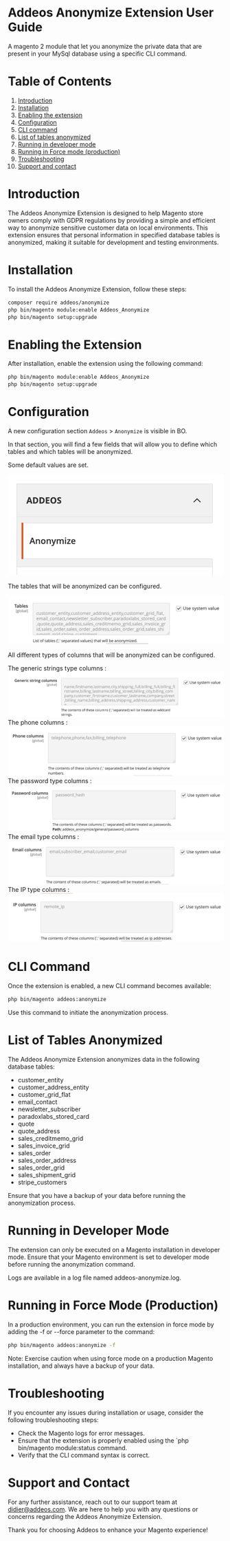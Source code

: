 # Addeos Anonymize Extension User Guide

A magento 2 module that let you anonymize the private data that are present in your MySql database using a specific CLI
command.

# Table of Contents
1. [Introduction ](#introduction)
2. [Installation ](#installation)
3. [Enabling the extension ](#enabling-the-extension)
4. [Configuration ](#configuration)
5. [CLI command ](#cli-command)
6. [List of tables anonymized ](#list-of-tables-anonymized)
7. [Running in developer mode ](#running-in-developer-mode)
8. [Running in Force mode (production) ](#running-in-force-mode-production)
9. [Troubleshooting ](#troubleshooting)
10. [Support and contact ](#support-and-contact)

# Introduction
The Addeos Anonymize Extension is designed to help Magento store owners comply with GDPR regulations by providing a simple and efficient way to anonymize sensitive customer data on local environments. This extension ensures that personal information in specified database tables is anonymized, making it suitable for development and testing environments.

# Installation
To install the Addeos Anonymize Extension, follow these steps:

```bash
composer require addeos/anonymize
php bin/magento module:enable Addeos_Anonymize
php bin/magento setup:upgrade
```

# Enabling the Extension
After installation, enable the extension using the following command:

```bash
php bin/magento module:enable Addeos_Anonymize
php bin/magento setup:upgrade
```

# Configuration

A new configuration section `Addeos` > `Anonymize` is visible in BO.

In that section, you will find a few fields that will allow you to define which tables and which tables will be anonymized.

Some default values are set.

![image](Doc/images/section.png)

The tables that will be anonymized can be configured.

![image](Doc/images/tables.png)

All different types of columns that will be anonymized can be configured.

The generic strings type columns :
![image](Doc/images/generic.png)
The phone columns :
![image](Doc/images/phones.png)
The password type columns :
![image](Doc/images/passwords.png)
The email type columns :
![image](Doc/images/emails.png)
The IP type columns :
![image](Doc/images/ips.png)




# CLI Command
Once the extension is enabled, a new CLI command becomes available:

```bash
php bin/magento addeos:anonymize
```
Use this command to initiate the anonymization process.

# List of Tables Anonymized
The Addeos Anonymize Extension anonymizes data in the following database tables:

- customer_entity
- customer_address_entity 
- customer_grid_flat 
- email_contact 
- newsletter_subscriber 
- paradoxlabs_stored_card 
- quote 
- quote_address 
- sales_creditmemo_grid 
- sales_invoice_grid 
- sales_order 
- sales_order_address 
- sales_order_grid 
- sales_shipment_grid 
- stripe_customers

Ensure that you have a backup of your data before running the anonymization process.

# Running in Developer Mode
The extension can only be executed on a Magento installation in developer mode. Ensure that your Magento environment is set to developer mode before running the anonymization command.

Logs are available in a log file named addeos-anonymize.log.

# Running in Force Mode (Production)

In a production environment, you can run the extension in force mode by adding the -f or --force parameter to the command:

```bash
php bin/magento addeos:anonymize -f
```
Note: Exercise caution when using force mode on a production Magento installation, and always have a backup of your data.

# Troubleshooting
If you encounter any issues during installation or usage, consider the following troubleshooting steps:

- Check the Magento logs for error messages. 
- Ensure that the extension is properly enabled using the `php bin/magento module:status command. 
- Verify that the CLI command syntax is correct.

# Support and Contact
For any further assistance, reach out to our support team at didier@addeos.com. We are here to help you with any questions or concerns regarding the Addeos Anonymize Extension.

Thank you for choosing Addeos to enhance your Magento experience!







